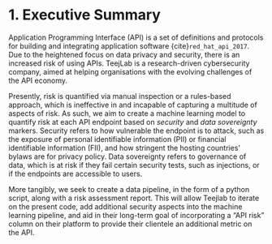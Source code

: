 # 1. Executive Summary


Application Programming Interface (API) is a set of definitions and protocols for building and integrating application software {cite}`red_hat_api_2017`. Due to the heightened focus on data privacy and security, there is an increased risk of using APIs. TeejLab is a research-driven cybersecurity company, aimed at helping organisations with the evolving challenges of the API economy.

Presently, risk is quantified via manual inspection or a rules-based approach, which is ineffective in and incapable of capturing a multitude of aspects of risk. As such, we aim to create a machine learning model to quantify risk at each API endpoint based on *security* and *data sovereignty* markers. Security refers to how vulnerable the endpoint is to attack, such as the exposure of personal identifiable information (PII) or financial identifiable information (FII), and how stringent the hosting countries' bylaws are for privacy policy. Data sovereignty refers to governance of data, which is at risk if they fail certain security tests, such as injections, or if the endpoints are accessible to users.

More tangibly, we seek to create a data pipeline, in the form of a python script, along with a risk assessment report. This will allow Teejlab to iterate on the present code, add additional security aspects into the machine learning pipeline, and aid in their long-term goal of incorporating a “API risk” column on their platform to provide their clientele an additional metric on the API.

